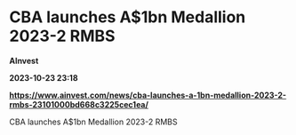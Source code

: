 # CBA launches A$1bn Medallion 2023-2 RMBS
**AInvest**

**2023-10-23 23:18**

**https://www.ainvest.com/news/cba-launches-a-1bn-medallion-2023-2-rmbs-23101000bd668c3225cec1ea/**

CBA launches A$1bn Medallion 2023-2 RMBS